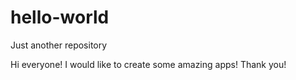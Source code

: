 # hello-world
Just another repository

Hi everyone!
I would like to create some amazing apps! Thank you!
